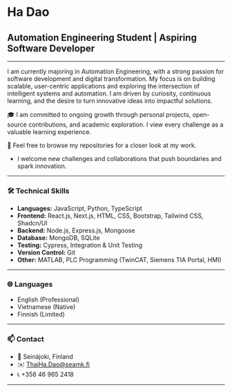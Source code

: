 # Ha Dao

## Automation Engineering Student | Aspiring Software Developer

---

I am currently majoring in Automation Engineering, with a strong passion for software development and digital transformation. My focus is on building scalable, user-centric applications and exploring the intersection of intelligent systems and automation. I am driven by curiosity, continuous learning, and the desire to turn innovative ideas into impactful solutions.

🎓 I am committed to ongoing growth through personal projects, open-source contributions, and academic exploration. I view every challenge as a valuable learning experience.

📁 Feel free to browse my repositories for a closer look at my work.
- I welcome new challenges and collaborations that push boundaries and spark innovation.

---

### 🛠️ Technical Skills

- **Languages:** JavaScript, Python, TypeScript
- **Frontend:** React.js, Next.js, HTML, CSS, Bootstrap, Tailwind CSS, Shadcn/UI
- **Backend:** Node.js, Express.js, Mongoose
- **Database:** MongoDB, SQLite
- **Testing:** Cypress, Integration & Unit Testing
- **Version Control:** Git
- **Other:** MATLAB, PLC Programming (TwinCAT, Siemens TIA Portal, HMI)

---

### 🌐 Languages

- English (Professional)
- Vietnamese (Native)
- Finnish (Limited)

---

### 📫 Contact

- 📍 Seinäjoki, Finland
- ✉️ ThaiHa.Dao@seamk.fi
- 📞 +358 46 965 2418

---
